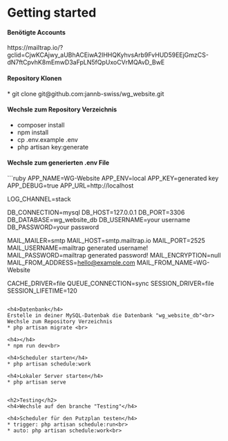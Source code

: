 <h1>Getting started</h1>

<h4>Benötigte Accounts<br></h4>
https://mailtrap.io/?gclid=CjwKCAjwy_aUBhACEiwA2IHHQKyhvsArb9FvHUD59EEjGmzCS-dN7ftCpvhK8mEmwD3aFpLN5fQpUxoCVrMQAvD_BwE

<h4>Repository Klonen</h4> 
* git clone git@github.com:jannb-swiss/wg_website.git

<h4>Wechsle zum Repository Verzeichnis</h4>

* composer install <br>
* npm install <br>
* cp .env.example .env <br>
* php artisan key:generate

  
<h4>Wechsle zum generierten .env File</h4>
```ruby
APP_NAME=WG-Website
APP_ENV=local
APP_KEY=generated key
APP_DEBUG=true
APP_URL=http://localhost

LOG_CHANNEL=stack

DB_CONNECTION=mysql
DB_HOST=127.0.0.1
DB_PORT=3306
DB_DATABASE=wg_website_db
DB_USERNAME=your username
DB_PASSWORD=your password

MAIL_MAILER=smtp
MAIL_HOST=smtp.mailtrap.io
MAIL_PORT=2525
MAIL_USERNAME=mailtrap generated username!
MAIL_PASSWORD=mailtrap generated password!
MAIL_ENCRYPTION=null
MAIL_FROM_ADDRESS=hello@example.com
MAIL_FROM_NAME=WG-Website

CACHE_DRIVER=file
QUEUE_CONNECTION=sync
SESSION_DRIVER=file
SESSION_LIFETIME=120
```

<h4>Datenbank</h4>
Erstelle in deiner MySQL-Datenbak die Datenbank "wg_website_db"<br>
Wechsle zum Repository Verzeichnis
* php artisan migrate <br>

<h4></h4>
* npm run dev<br>

<h4>Scheduler starten</h4>
* php artisan schedule:work

<h4>Lokaler Server starten</h4>
* php artisan serve


<h2>Testing</h2>
<h4>Wechsle auf den branche "Testing"</h4>

<h4>Scheduler für den Putzplan testen</h4>
* trigger: php artisan schedule:run<br>
* auto: php artisan schedule:work<br>
